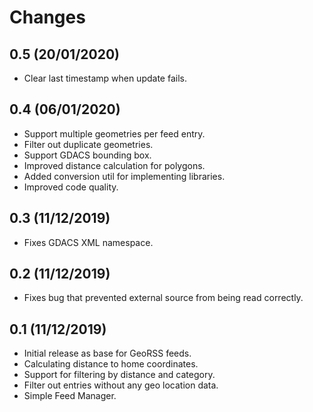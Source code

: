 # Changes

## 0.5 (20/01/2020)
* Clear last timestamp when update fails.

## 0.4 (06/01/2020)
* Support multiple geometries per feed entry.
* Filter out duplicate geometries.
* Support GDACS bounding box.
* Improved distance calculation for polygons.
* Added conversion util for implementing libraries.
* Improved code quality. 

## 0.3 (11/12/2019)
* Fixes GDACS XML namespace.

## 0.2 (11/12/2019)
* Fixes bug that prevented external source from being read correctly.

## 0.1 (11/12/2019)
* Initial release as base for GeoRSS feeds.
* Calculating distance to home coordinates.
* Support for filtering by distance and category.
* Filter out entries without any geo location data.
* Simple Feed Manager.
